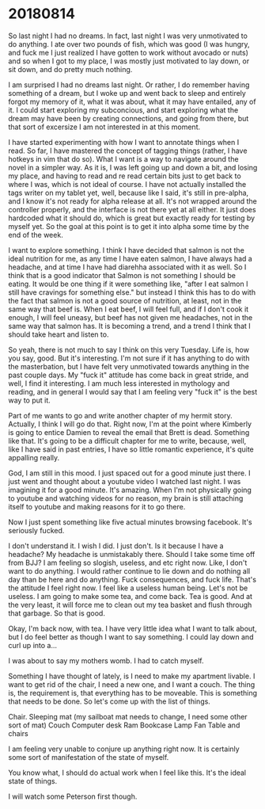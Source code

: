 # 20180814
So last night I had no dreams. In fact, last night I was very unmotivated to do
anything. I ate over two pounds of fish, which was good (I was hungry, and fuck
me I just realized I have gotten to work without avocado or nuts) and so when I
got to my place, I was mostly just motivated to lay down, or sit down, and do
pretty much nothing.

I am surprised I had no dreams last night. Or rather, I do remember having
something of a dream, but I woke up and went back to sleep and entirely forgot
my memory of it, what it was about, what it may have entailed, any of it. I
could start exploring my subconcious, and start exploring what the dream may
have been by creating connections, and going from there, but that sort of
excersize I am not interested in at this moment.

I have started experimenting with how I want to annotate things when I read. So
far, I have mastered the concept of tagging things (rather, I have hotkeys in
vim that do so). What I want is a way to navigate around the novel in a simpler
way. As it is, I was left going up and down a bit, and losing my place, and
having to read and re read certain bits just to get back to where I was, which
is not ideal of course. I have not actually installed the tags writer on my
tablet yet, well, because like I said, it's still in pre-alpha, and I know it's
not ready for alpha release at all. It's not wrapped around the controller
properly, and the interface is not there yet at all either. It just does
hardcoded what it should do, which is great but exactly ready for testing by
myself yet. So the goal at this point is to get it into alpha some time by the
end of the week.

I want to explore something. I think I have decided that salmon is not the
ideal nutrition for me, as any time I have eaten salmon, I have always had a
headache, and at time I have had diarehha associated with it as well. So I
think that is a good indicator that Salmon is not something I should be eating.
It would be one thing if it were something like, "after I eat salmon I still
have cravings for something else." but instead I think this has to do with the
fact that salmon is not a good source of nutrition, at least, not in the same
way that beef is. When I eat beef, I will feel full, and if I don't cook it
enough, I will feel uneasy, but beef has not given me headaches, not in the
same way that salmon has. It is becoming a trend, and a trend I think that I
should take heart and listen to.

So yeah, there is not much to say I think on this very Tuesday. Life is, how
you say, good. But it's interesting. I'm not sure if it has anything to do with
the masterbation, but I have felt very unmotivated towards anything in the past
couple days. My "fuck it" attitude has come back in great stride, and well, I
find it interesting. I am much less interested in mythology and reading, and in
general I would say that I am feeling very "fuck it" is the best way to put it.

Part of me wants to go and write another chapter of my hermit story. Actually,
I think I will go do that. Right now, I'm at the point where Kimberly is going
to entice Damien to reveal the email that Brett is dead. Something like that.
It's going to be a difficult chapter for me to write, because, well, like I
have said in past entries, I have so little romantic experience, it's quite
appalling really.

God, I am still in this mood. I just spaced out for a good minute just there. I
just went and thought about a youtube video I watched last night. I was
imagining it for a good minute. It's amazing. When I'm not physically going to
youtube and watching videos for no reason, my brain is still attaching itself
to youtube and making reasons for it to go there.

Now I just spent something like five actual minutes browsing facebook. It's
seriously fucked.

I don't understand it. I wish I did. I just don't. Is it because I have a
headache? My headache is unmistakably there. Should I take some time off from
BJJ? I am feeling so slogish, useless, and etc right now. Like, I don't want to
do anything. I would rather continue to lie down and do nothing all day than be
here and do anything. Fuck consequences, and fuck life. That's the attitude I
feel right now. I feel like a useless human being. Let's not be useless. I am
going to make some tea, and come back. Tea is good. And at the very least, it
will force me to clean out my tea basket and flush through that garbage. So
that is good.

Okay, I'm back now, with tea. I have very little idea what I want to talk
about, but I do feel better as though I want to say something. I could lay down
and curl up into a...

I was about to say my mothers womb. I had to catch myself.

Something I have thought of lately, is I need to make my apartment livable. I
want to get rid of the chair, I need a new one, and I want a couch. The thing
is, the requirement is, that everything has to be moveable. This is something
that needs to be done. So let's come up with the list of things.

Chair.
Sleeping mat (my sailboat mat needs to change, I need some other sort of mat)
Couch
Computer desk
Ram
Bookcase
Lamp
Fan
Table and chairs

I am feeling very unable to conjure up anything right now. It is certainly some
sort of manifestation of the state of myself.

You know what, I should do actual work when I feel like this. It's the ideal
state of things.

I will watch some Peterson first though.
